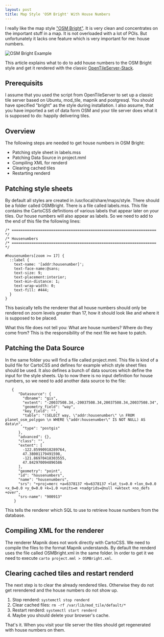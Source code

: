 ```yaml
---
layout: post
title: Map Style 'OSM Bright' With House Numbers
---
```

I really like the map style ["OSM Bright"](https://github.com/mapbox/osm-bright). It is very clean and concentrates on the important stuff in a map. It is not overloaded with a lot of POIs. But unfortunately it lacks one feature which is very important for me: house numbers.

![OSM Bright Example](https://camo.githubusercontent.com/3912f543dafa005d64c8b2b698f7d521db6ffcbc/68747470733a2f2f7261772e6769746875622e636f6d2f6d6170626f782f6f736d2d6272696768742f6d61737465722f707265766965772e706e67)

This article explains what to do to add house numbers to the OSM Bright style and get it rendered with the classic [OpenTileServer-Stack](https://opentileserver.org/).

## Prerequisits

I assume that you used the script from OpenTileServer to set up a classic tile server based on Ubuntu, mod_tile, mapnik and postgresql. You should have specified "bright" as the style during installation. I also assume, that you have imported a set of data form OSM and your tile server does what it is supposed to do: happily delivering tiles.

## Overview

The following steps are needed to get house numbers in OSM Bright:

* Patching style sheet in labels.mss
* Patching Data Source in project.mml
* Compiling XML for renderd
* Clearing cached tiles
* Restarting renderd

## Patching style sheets

By default all styles are created in /usr/local/share/maps/style. There should be a folder called OSMBright. There is a file called labels.mss. This file contains the CartoCSS definitions of various labels that appear later on your tiles. Our house numbers will also appear as labels. So we need to add to the end of this file the following lines:
`````
/* ================================================================== */
/* Housenumbers
/* ================================================================== */

#housenumbers[zoom >= 17] {
  ::label {
    text-name: '[addr:housenumber]';
    text-face-name:@sans;
    text-size: 9;   
    text-placement:interior;
    text-min-distance: 1;
    text-wrap-width: 0;
    text-fill: #444;
  }    
}
`````
This basically tells the renderer that all house numbers should only be rendered on zoom levels greater than 17, how it should look like and where it is supposed to be placed.

What this file does not tell you: What are house numbers? Where do they come from? This is the responsibility of the next file we have to patch.

## Patching the Data Source

In the same folder you will find a file called project.mml. This file is kind of a build file for CartoCSS and defines for example which style sheet files should be used. It also defines a bunch of data sources which define the input for the style sheets. Up to now there is no input definition for house numbers, so we need to add another data source to the file:
`````
   {
      "Datasource": {
        "dbname": "gis", 
        "extent": "-20037508.34,-20037508.34,20037508.34,20037508.34",
        "geometry_field": "way",
        "key_field": "",  
        "table": "(SELECT way, \"addr:housenumber\" \n FROM planet_osm_polygon \n WHERE \"addr:housenumber\" IS NOT NULL) AS data\n",
        "type": "postgis"
      }, 
      "advanced": {},
      "class": "",
      "extent": [
        -122.85990918289764,
        47.38001179491598, 
        -121.86970418303555,
        47.842970094896586
      ], 
      "geometry": "point", 
      "id": "housenumbers", 
      "name": "housenumbers", 
      "srs": "+proj=merc +a=6378137 +b=6378137 +lat_ts=0.0 +lon_0=0.0 +x_0=0.0 +y_0=0.0 +k=1.0 +units=m +nadgrids=@null +wktext +no_defs +over",
      "srs-name": "900913"
    }
`````
This tells the renderer which SQL to use to retrieve house numbers from the database.

## Compiling XML for the renderer

The renderer Mapnik does not work directly with CartoCSS. We need to compile the files to the format Mapnik understands. By default the renderd uses the file called OSMBright.xml in the same folder. In order to get it we need to execute `carto project.mml > OSMBright.xml`.

## Clearing cached tiles and restart renderd

The next step is to clear the already rendered tiles. Otherwise they do not get rerendered and the house numbers do not show up.

1. Stop renderd: `systemctl stop renderd`
2. Clear cached files: `rm -rf /var/lib/mod_tile/default/*`
3. Restart renderd: `systemctl start renderd`
4. Maybe you should delete your browser's cache.

That's it. When you visit your tile server the tiles should get regenerated with house numbers on them.
